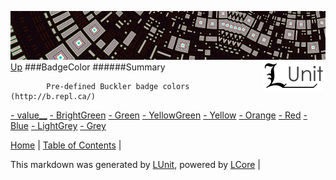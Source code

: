 ![](../Content/LUnit-banner-small.png "")
[<img style="float: right;" src="../Content/LUnit-logo-small.png">](../../README.md)
[Up](../LUnit.md)
###BadgeColor
######Summary

            Pre-defined Buckler badge colors (http://b.repl.ca/)
            
[ - value__](BadgeColor_value__.md)
[ - BrightGreen](BadgeColor_BrightGreen.md)
[ - Green](BadgeColor_Green.md)
[ - YellowGreen](BadgeColor_YellowGreen.md)
[ - Yellow](BadgeColor_Yellow.md)
[ - Orange](BadgeColor_Orange.md)
[ - Red](BadgeColor_Red.md)
[ - Blue](BadgeColor_Blue.md)
[ - LightGrey](BadgeColor_LightGrey.md)
[ - Grey](BadgeColor_Grey.md)

[Home](../../README.md) | [Table of Contents](../../TableOfContents.md) | 


This markdown was generated by [LUnit](https://github.com/CodeSingularity/LUnit), powered by [LCore](https://github.com/CodeSingularity/LCore) | 


